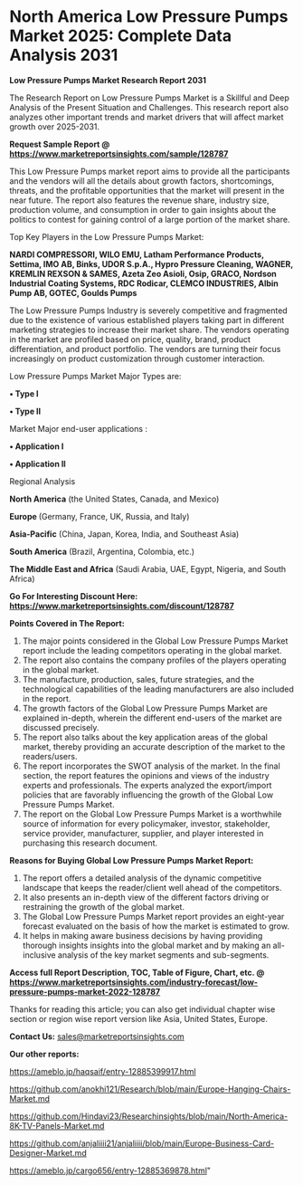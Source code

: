 # North America Low Pressure Pumps Market 2025: Complete Data Analysis 2031

<strong>Low Pressure Pumps Market Research Report 2031</strong>

The Research Report on Low Pressure Pumps Market is a Skillful and Deep Analysis of the Present Situation and Challenges. This research report also analyzes other important trends and market drivers that will affect market growth over 2025-2031.

<strong>Request Sample Report @ <a href=https://www.marketreportsinsights.com/sample/128787>https://www.marketreportsinsights.com/sample/128787</a></strong>

This Low Pressure Pumps market report aims to provide all the participants and the vendors will all the details about growth factors, shortcomings, threats, and the profitable opportunities that the market will present in the near future. The report also features the revenue share, industry size, production volume, and consumption in order to gain insights about the politics to contest for gaining control of a large portion of the market share.

Top Key Players in the Low Pressure Pumps Market:

<strong>NARDI COMPRESSORI, WILO EMU, Latham Performance Products, Settima, IMO AB, Binks, UDOR S.p.A., Hypro Pressure Cleaning, WAGNER, KREMLIN REXSON & SAMES, Azeta Zeo Asioli, Osip, GRACO, Nordson Industrial Coating Systems, RDC Rodicar, CLEMCO INDUSTRIES, Albin Pump AB, GOTEC, Goulds Pumps</strong>

The Low Pressure Pumps Industry is severely competitive and fragmented due to the existence of various established players taking part in different marketing strategies to increase their market share. The vendors operating in the market are profiled based on price, quality, brand, product differentiation, and product portfolio. The vendors are turning their focus increasingly on product customization through customer interaction.

Low Pressure Pumps Market Major Types are:

<strong>• Type I

• Type II</strong>

Market Major end-user applications :

<strong>• Application I

• Application II</strong>

Regional Analysis

</u><strong><b>North America</b></strong> (the United States, Canada, and Mexico)

<strong><b>Europe </b></strong>(Germany, France, UK, Russia, and Italy)

<strong><b>Asia-Pacific</b></strong> (China, Japan, Korea, India, and Southeast Asia)

<strong><b>South America</b></strong> (Brazil, Argentina, Colombia, etc.)

<strong><b>The Middle East and Africa</b></strong> (Saudi Arabia, UAE, Egypt, Nigeria, and South Africa)

<strong>Go For Interesting Discount Here: <a href=https://www.marketreportsinsights.com/discount/128787>https://www.marketreportsinsights.com/discount/128787</a></strong>

<strong>Points Covered in The Report:</strong>
<ol>
  <li>The major points considered in the Global Low Pressure Pumps Market report include the leading competitors operating in the global market.</li>
  <li>The report also contains the company profiles of the players operating in the global market.</li>
  <li>The manufacture, production, sales, future strategies, and the technological capabilities of the leading manufacturers are also included in the report.</li>
  <li>The growth factors of the Global Low Pressure Pumps Market are explained in-depth, wherein the different end-users of the market are discussed precisely.</li>
  <li>The report also talks about the key application areas of the global market, thereby providing an accurate description of the market to the readers/users.</li>
  <li>The report incorporates the SWOT analysis of the market. In the final section, the report features the opinions and views of the industry experts and professionals. The experts analyzed the export/import policies that are favorably influencing the growth of the Global Low Pressure Pumps Market.</li>
  <li>The report on the Global Low Pressure Pumps Market is a worthwhile source of information for every policymaker, investor, stakeholder, service provider, manufacturer, supplier, and player interested in purchasing this research document.</li>
</ol>
<strong>Reasons for Buying Global Low Pressure Pumps Market Report:</strong>

<ol>
  <li>The report offers a detailed analysis of the dynamic competitive landscape that keeps the reader/client well ahead of the competitors.</li>
  <li>It also presents an in-depth view of the different factors driving or restraining the growth of the global market.</li>
  <li>The Global Low Pressure Pumps Market report provides an eight-year forecast evaluated on the basis of how the market is estimated to grow.</li>
  <li>It helps in making aware business decisions by having providing thorough insights insights into the global market and by making an all-inclusive analysis of the key market segments and sub-segments.</li>
</ol>
<strong>Access full Report Description, TOC, Table of Figure, Chart, etc. @ <a href=https://www.marketreportsinsights.com/industry-forecast/low-pressure-pumps-market-2022-128787>https://www.marketreportsinsights.com/industry-forecast/low-pressure-pumps-market-2022-128787</a></strong>


Thanks for reading this article; you can also get individual chapter wise section or region wise report version like Asia, United States, Europe.

<strong>Contact Us:</strong>
sales@marketreportsinsights.com

<strong>Our other reports:</strong>

<a href=https://ameblo.jp/haqsaif/entry-12885399917.html>https://ameblo.jp/haqsaif/entry-12885399917.html</a>

<a href=https://github.com/anokhi121/Research/blob/main/Europe-Hanging-Chairs-Market.md>https://github.com/anokhi121/Research/blob/main/Europe-Hanging-Chairs-Market.md</a>

<a href=https://github.com/Hindavi23/Researchinsights/blob/main/North-America-8K-TV-Panels-Market.md>https://github.com/Hindavi23/Researchinsights/blob/main/North-America-8K-TV-Panels-Market.md</a>

<a href=https://github.com/anjaliiii21/anjaliiii/blob/main/Europe-Business-Card-Designer-Market.md>https://github.com/anjaliiii21/anjaliiii/blob/main/Europe-Business-Card-Designer-Market.md</a>

<a href=https://ameblo.jp/cargo656/entry-12885369878.html>https://ameblo.jp/cargo656/entry-12885369878.html</a>"

